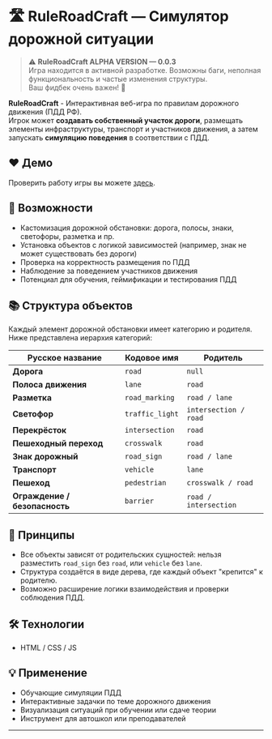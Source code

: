 # 🛣️ RuleRoadCraft — Симулятор дорожной ситуации

> ⚠️ **RuleRoadCraft ALPHA VERSION — 0.0.3**  
> Игра находится в активной разработке. Возможны баги, неполная функциональность и частые изменения структуры.  
> Ваш фидбек очень важен! 🙌

**RuleRoadCraft** - Интерактивная веб-игра по правилам дорожного движения (ПДД РФ).  
Игрок может **создавать собственный участок дороги**, размещать элементы инфраструктуры, транспорт и участников движения, а затем запускать **симуляцию поведения** в соответствии с ПДД.

## ❤ Демо

Проверить работу игры вы можете [здесь](https://asqqqq.github.io/RuleRoadCraft/).

## 🚀 Возможности

- Кастомизация дорожной обстановки: дорога, полосы, знаки, светофоры, разметка и пр.
- Установка объектов с логикой зависимостей (например, знак не может существовать без дороги)
- Проверка на корректность размещения по ПДД
- Наблюдение за поведением участников движения
- Потенциал для обучения, геймификации и тестирования ПДД

## 📚 Структура объектов

Каждый элемент дорожной обстановки имеет категорию и родителя. Ниже представлена иерархия категорий:

| Русское название             | Кодовое имя         | Родитель               |
|-----------------------------|---------------------|------------------------|
| **Дорога**                  | `road`              | `null`                 |
| **Полоса движения**         | `lane`              | `road`                 |
| **Разметка**                | `road_marking`      | `road / lane`          |
| **Светофор**                | `traffic_light`     | `intersection / road` |
| **Перекрёсток**             | `intersection`      | `road`                 |
| **Пешеходный переход**      | `crosswalk`         | `road`                 |
| **Знак дорожный**           | `road_sign`         | `road / lane`          |
| **Транспорт**               | `vehicle`           | `lane`                 |
| **Пешеход**                 | `pedestrian`        | `crosswalk / road`     |
| **Ограждение / безопасность** | `barrier`         | `road / intersection`  |

## 🧱 Принципы

- Все объекты зависят от родительских сущностей: нельзя разместить `road_sign` без `road`, или `vehicle` без `lane`.
- Структура создаётся в виде дерева, где каждый объект "крепится" к родителю.
- Возможно расширение логики взаимодействия и проверки соблюдения ПДД.

## 🛠️ Технологии

- HTML / CSS / JS

## 💡 Применение

- Обучающие симуляции ПДД
- Интерактивные задачки по теме дорожного движения
- Визуализация ситуаций при обучении или сдаче теории
- Инструмент для автошкол или преподавателей

---

